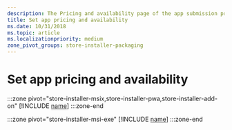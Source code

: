 ```yaml
---
description: The Pricing and availability page of the app submission process lets you determine how much your app will cost, whether you'll offer a free trial, and how, when, and where it will be available to customers.
title: Set app pricing and availability
ms.date: 10/31/2018
ms.topic: article
ms.localizationpriority: medium
zone_pivot_groups: store-installer-packaging
---
```


# Set app pricing and availability

:::zone pivot="store-installer-msix,store-installer-pwa,store-installer-add-on"
[!INCLUDE [name](../../../includes/store/msix/price-and-availability.md)]
:::zone-end

:::zone pivot="store-installer-msi-exe"
[!INCLUDE [name](../../../includes/store/msi/price-and-availability.md)]
:::zone-end
